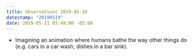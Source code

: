 ```yaml
---
title: Observations 2019-05-19
datestamp: "20190519"
date: 2019-05-21 03:49:00 -05:00
---
```


- Imagining an animation where humans bathe the way other things do (e.g. cars in a car wash, dishes in a bar sink).
